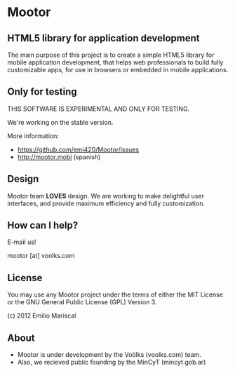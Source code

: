 # Mootor

## HTML5 library for application development

The main purpose of this project is to create a simple HTML5 library for mobile application development, that helps web professionals to build fully customizable apps, for use in browsers or embedded in mobile applications.

## Only for testing

THIS SOFTWARE IS EXPERIMENTAL AND ONLY FOR TESTING.

We're working on the stable version.

More information:

* https://github.com/emi420/Mootor/issues
* http://mootor.mobi (spanish)

## Design

Mootor team **LOVES** design. We are working to make delightful user interfaces, and provide maximum efficiency and fully customization.

## How can I help?

E-mail us!

mootor [at] voolks.com

## License

You may use any Mootor project under the terms of either the MIT License or the GNU General Public License (GPL) Version 3.

(c) 2012 Emilio Mariscal

## About

* Mootor is under development by the Voölks (voolks.com) team.
* Also, we recieved public founding by the MinCyT (mincyt.gob.ar)

